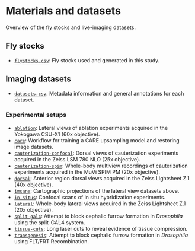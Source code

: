 # Materials and datasets

Overview of the fly stocks and live-imaging datasets.

## Fly stocks

- [`flystocks.csv`](flystocks.csv): Fly stocks used and generated in this study.

## Imaging datasets

- [`datasets.csv`](datasets.csv): Metadata information and general annotations for each dataset.

### Experimental setups

- [`ablation`](ablation): Lateral views of ablation experiments acquired in the Yokogawa CSU-X1 (60x objective).
- [`care`](care): Workflow for training a CARE upsampling model and restoring image datasets.
- [`cauterization-confocal`](cauterization-confocal): Dorsal views of cauterization experiments acquired in the Zeiss LSM 780 NLO (25x objective).
- [`cauterization-spim`](cauterization-spim): Whole-body multiview recordings of cauterization experiments acquired in the MuVi SPIM PM (20x objective).
- [`dorsal`](dorsal): Anterior region dorsal views acquired in the Zeiss Lightsheet Z.1 (40x objective).
- [`imsane`](imsane): Cartographic projections of the lateral view datasets above.
- [`in-situs`](in-situs): Confocal scans of in situ hybridization experiments.
- [`lateral`](lateral): Whole-body lateral views acquired in the Zeiss Lightsheet Z.1 (20x objective).
- [`split-gal4`](split-gal4): Attempt to block cephalic furrow formation in *Drosophila* using the split-GAL4 system.
- [`tissue-cuts`](tissue-cuts): Long laser cuts to reveal evidence of tissue compression.
- [`transgenesis`](transgenesis): Attempt to block cephalic furrow formation in *Drosophila* using FLT/FRT Recombination.

